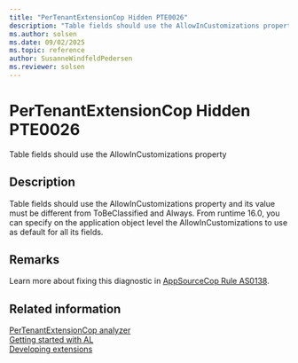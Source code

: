 ```yaml
---
title: "PerTenantExtensionCop Hidden PTE0026"
description: "Table fields should use the AllowInCustomizations property and its value must be different from ToBeClassified and Always."
ms.author: solsen
ms.date: 09/02/2025
ms.topic: reference
author: SusanneWindfeldPedersen
ms.reviewer: solsen
---
```

[//]: # (START>DO_NOT_EDIT)
[//]: # (IMPORTANT:Do not edit any of the content between here and the END>DO_NOT_EDIT.)
[//]: # (Any modifications should be made in the .xml files in the ModernDev repo.)
# PerTenantExtensionCop Hidden PTE0026
Table fields should use the AllowInCustomizations property

## Description
Table fields should use the AllowInCustomizations property and its value must be different from ToBeClassified and Always. From runtime 16.0, you can specify on the application object level the AllowInCustomizations to use as default for all its fields.

[//]: # (IMPORTANT: END>DO_NOT_EDIT)

## Remarks

Learn more about fixing this diagnostic in [AppSourceCop Rule AS0138](appsourcecop-as0138.md).

## Related information  
[PerTenantExtensionCop analyzer](pertenantextensioncop.md)  
[Getting started with AL](../devenv-get-started.md)  
[Developing extensions](../devenv-dev-overview.md)  